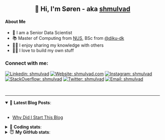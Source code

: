 <h2 align="center">
	👋 Hi, I'm Søren - aka <a href="https://shmulvad.com">shmulvad</a>
</h2>

#### About Me
- 🤖 I am a Senior Data Scientist
- 📚 Master of Computing from [NUS], BSc from [@diku-dk]
- 👨‍🏫 I enjoy sharing my knowledge with others
- 👨‍💻 I love to build my own stuff

### Connect with me:

[![Linkedin: shmulvad](https://img.shields.io/badge/shmulvad-blue?style=flat&logo=Linkedin&logoColor=white)][linkedin]
[![Website: shmulvad.com](https://img.shields.io/badge/shmulvad.com-47CCCC?&style=flat&logo=Google-Chrome&logoColor=white)][website]
[![Instagram: shmulvad](https://img.shields.io/badge/-@shmulvad-purple?style=flat&logo=Instagram&logoColor=white)][instagram]
[![StackOverflow: shmulvad](https://img.shields.io/badge/shmulvad-FE7A16?style=flat&logo=stack-overflow&logoColor=white)][stackOverflow]
[![Twitter: shmulvad](https://img.shields.io/badge/@shmulvad-1ca0f1?style=flat&logo=twitter&logoColor=white)][twitter]
[![Email: shmulvad](https://img.shields.io/badge/shmulvad-D14836?style=flat&logo=gmail&logoColor=white)][mail]

<br />

---

<details open>
 <summary>📕 <b>Latest Blog Posts</b>: </summary>

<br>

<!-- BLOG-POST-LIST:START -->
- [Why Did I Start This Blog](https://shmulvad.com/blog/why-did-start-this-blog)
<!-- BLOG-POST-LIST:END -->

</details>

<!-- --- -->

<details>
 <summary>🤖 <b>Coding stats</b>: </summary>

<br>

NOTE: Doesn't track coding at work or work done in environments such as Jupyter Notebooks.

<!--START_SECTION:waka-->
![Code Time](http://img.shields.io/badge/Code%20Time-2%2C938%20hrs%2044%20mins-blue)

**I'm an Early 🐤** 

```text
🌞 Morning                1888 commits        ███████░░░░░░░░░░░░░░░░░░   27.05 % 
🌆 Daytime                2912 commits        ██████████░░░░░░░░░░░░░░░   41.73 % 
🌃 Evening                1559 commits        ██████░░░░░░░░░░░░░░░░░░░   22.34 % 
🌙 Night                  620 commits         ██░░░░░░░░░░░░░░░░░░░░░░░   08.88 % 
```


📊 **This Week I Spent My Time On** 

```text
💬 Programming Languages: 
Other                    1 hr 47 mins        ██████░░░░░░░░░░░░░░░░░░░   23.77 % 
JavaScript               1 hr 43 mins        ██████░░░░░░░░░░░░░░░░░░░   22.73 % 
YAML                     1 hr 3 mins         ████░░░░░░░░░░░░░░░░░░░░░   14.08 % 
Python                   45 mins             ██░░░░░░░░░░░░░░░░░░░░░░░   09.99 % 
TypeScript               45 mins             ██░░░░░░░░░░░░░░░░░░░░░░░   09.96 % 

🔥 Editors: 
VS Code                  5 hrs 48 mins       ███████████████████░░░░░░   76.95 % 
Zsh                      1 hr 44 mins        ██████░░░░░░░░░░░░░░░░░░░   23.05 % 

🐱‍💻 Projects: 
km24-core                7 hrs 1 min         ███████████████████████░░   93.01 % 
company-scrapers         28 mins             ██░░░░░░░░░░░░░░░░░░░░░░░   06.36 % 
tester                   1 min               ░░░░░░░░░░░░░░░░░░░░░░░░░   00.42 % 
Terminal                 0 secs              ░░░░░░░░░░░░░░░░░░░░░░░░░   00.21 % 
```


 Last Updated on 21/11/2024 18:52:31 UTC
<!--END_SECTION:waka-->

</details>

<!-- --- -->

<details>
 <summary>😇 <b>My GitHub stats</b>: </summary>

<br>

<img align="left" alt="shmulvad's Github Stats" src="https://github-readme-stats.vercel.app/api?username=shmulvad&show_icons=true&hide_border=true" />

</details>



[website]: https://shmulvad.com
[twitter]: https://twitter.com/shmulvad
[linkedin]: https://linkedin.com/in/shmulvad
[instagram]: https://instagram.com/shmulvad
[stackOverflow]: https://stackoverflow.com/users/9248793/shmulvad
[mail]: mailto:shmulvad@gmail.com
[@diku-dk]: https://github.com/diku-dk
[github]: https://github.com/shmulvad
[NUS]: https://www.nus.edu.sg
